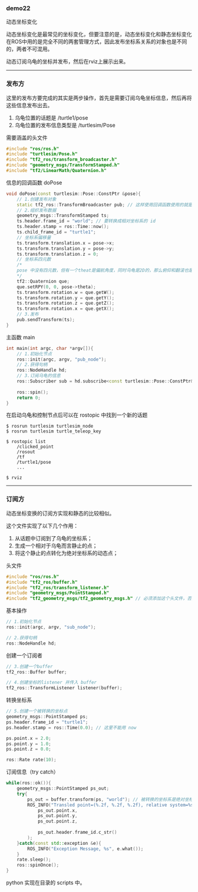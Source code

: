 ### demo22

动态坐标变化

动态坐标变化是最常见的坐标变化，但要注意的是，动态坐标变化和静态坐标变化在ROS中用的是完全不同的两套管理方式，因此发布坐标系关系的对象也是不同的，两者不可混用。

动态订阅乌龟的坐标并发布，然后在rviz上展示出来。

---

### 发布方

这里的发布方要完成的其实是两步操作，首先是需要订阅乌龟坐标信息，然后再将这些信息发布出去。

1. 乌龟位置的话题是 /turtle1/pose
2. 乌龟位置的发布信息类型是 /turtlesim/Pose

需要涵盖的头文件
```cpp
#include "ros/ros.h"
#include "turtlesim/Pose.h"
#include "tf2_ros/transform_broadcaster.h"
#include "geometry_msgs/TransformStamped.h"
#include "tf2/LinearMath/Quaternion.h"
```

信息的回调函数 doPose
```cpp
void doPose(const turtlesim::Pose::ConstPtr &pose){
	// 1.创建发布对象
	static tf2_ros::TransformBroadcaster pub; // 这样使用回调函数使用的就是同一个对象
	// 2.组织发布数据
	geometry_msgs::TransformStamped ts;
	ts.header.frame_id = "world"; // 要转换成相对坐标系的 id
	ts.header.stamp = ros::Time::now();
	ts.child_frame_id = "turtle1";
	// 坐标系偏移量
	ts.transform.translation.x = pose->x;
	ts.transform.translation.y = pose->y;
	ts.transform.translation.z = 0;
	// 坐标系四元数
	/*
	pose 中没有四元数，但有一个theat是偏航角度，同时乌龟是2D的，那么俯仰和翻滚也是0
	*/
	tf2::Quaternion que;
	que.setRPY(0, 0, pose->theta);
	ts.transform.rotation.w = que.getW();
	ts.transform.rotation.y = que.getY();
	ts.transform.rotation.z = que.getZ();
	ts.transform.rotation.x = que.getX();
	// 3.发布
	pub.sendTransform(ts);
}
```

主函数 main
```cpp
int main(int argc, char *argv[]){
	// 1.初始化节点
	ros::init(argc, argv, "pub_node");
	// 2.获得句柄
	ros::NodeHandle hd;
	// 3.订阅乌龟的信息
	ros::Subscriber sub = hd.subscribe<const turtlesim::Pose::ConstPtr&>("turtle1/pose", 100, doPose);
	
	ros::spin();
	return 0;
}
```

在启动乌龟和控制节点后可以在 rostopic 中找到一个新的话题
```shell
$ rosrun turtlesim turtlesim_node
$ rosrun turtlesim turtle_teleop_key

$ rostopic list
	/clicked_point
	/rosout
	/tf
	/turtle1/pose
	...

$ rviz
```

------

### 订阅方

动态坐标变换的订阅方实现和静态的比较相似。

这个文件实现了以下几个作用：
1. 从话题中订阅到了乌龟的坐标系；
2. 生成一个相对于乌龟而言静止的点；
3. 将这个静止的点转化为绝对坐标系的动态点；

头文件
```cpp
#include "ros/ros.h"
#include "tf2_ros/buffer.h"
#include "tf2_ros/transform_listener.h"
#include "geometry_msgs/PointStamped.h"
#include "tf2_geometry_msgs/tf2_geometry_msgs.h" // 必须添加这个头文件，否则会编译报错
```

基本操作
```cpp
// 1.初始化节点
ros::init(argc, argv, "sub_node");

// 2.获得句柄
ros::NodeHandle hd;
```

创建一个订阅者
```cpp
// 3.创建一个buffer
tf2_ros::Buffer buffer;

// 4.创建坐标的listener 并传入 buffer
tf2_ros::TransformListener listener(buffer);
```

转换坐标系
```cpp
// 5.创建一个被转换的坐标点
geometry_msgs::PointStamped ps;
ps.header.frame_id = "turtle1";
ps.header.stamp = ros::Time(0.0); // 这里不能用 now

ps.point.x = 2.0;
ps.point.y = 1.0;
ps.point.z = 0.0;

ros::Rate rate(10);
```

订阅信息（try catch）
```cpp
while(ros::ok()){
	geometry_msgs::PointStamped ps_out;
	try{
		ps_out = buffer.transform(ps, "world"); // 被转换的坐标系是绝对坐标系
		ROS_INFO("Transled point=(%.2f, %.2f, %.2f), relative system=%s",
			ps_out.point.x,
			ps_out.point.y,
			ps_out.point.z,
			
			ps_out.header.frame_id.c_str()
		);
	}catch(const std::exception &e){
		ROS_INFO("Exception Message, %s", e.what());
	}
	rate.sleep();
	ros::spinOnce();
}
```

python 实现在目录的 scripts 中。